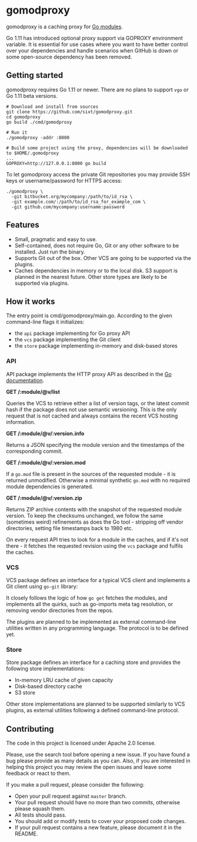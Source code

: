 # gomodproxy

gomodproxy is a caching proxy for [Go modules].

Go 1.11 has introduced optional proxy support via GOPROXY environment variable.  It is essential for use cases where you want to have better control over your dependencies and handle scenarios when GitHub is down or some open-source dependency has been removed.

## Getting started

gomodproxy requires Go 1.11 or newer. There are no plans to support `vgo` or Go 1.11 beta versions.

```
# Download and install from sources
git clone https://github.com/sixt/gomodproxy.git
cd gomodproxy
go build ./cmd/gomodproxy

# Run it
./gomodproxy -addr :8000

# Build some project using the proxy, dependencies will be downloaded to $HOME/.gomodproxy
...
GOPROXY=http://127.0.0.1:8000 go build
```

To let gomodproxy access the private Git repositories you may provide SSH keys or username/password for HTTPS access:

```
./gomodproxy \
  -git bitbucket.org/mycompany:/path/to/id_rsa \
  -git example.com/:/path/to/id_rsa_for_example_com \
  -git github.com/mycompany:username:password
```

## Features

* Small, pragmatic and easy to use.
* Self-contained, does not require Go, Git or any other software to be installed. Just run the binary.
* Supports Git out of the box. Other VCS are going to be supported via the plugins.
* Caches dependencies in memory or to the local disk. S3 support is planned in the nearest future. Other store types are likely to be supported via plugins.

## How it works

The entry point is cmd/gomodproxy/main.go. According to the given command-line flags it initializes:
* the `api` package implementing for Go proxy API
* the `vcs` package implementing the Git client
* the `store` package implementing in-memory and disk-based stores

### API

API package implements the HTTP proxy API as described in the [Go documentation].

**GET /:module/@v/list**

Queries the VCS to retrieve either a list of version tags, or the latest commit hash if the package does not use semantic versioning. This is the only request that is not cached and always contains the recent VCS hosting information.

**GET /:module/@v/:version.info**

Returns a JSON specifying the module version and the timestamps of the corresponding commit.

**GET /:module/@v/:version.mod**

If a `go.mod` file is present in the sources of the requested module - it is returned unmodified. Otherwise a minimal synthetic `go.mod` with no required module dependencies is generated.

**GET /:module/@v/:version.zip**

Returns ZIP archive contents with the snapshot of the requested module version. To keep the checksums unchanged, we follow the same (sometimes weird) refinements as does the Go tool - stripping off vendor directories, setting file timestamps back to 1980 etc.

On every request API tries to look for a module in the caches, and if it's not there - it fetches the requested revision using the `vcs` package and fulfils the caches.

### VCS

VCS package defines an interface for a typical VCS client and implements a Git client using `go-git` library:

It closely follows the logic of how `go get` fetches the modules, and implements all the quirks, such as go-imports meta tag resolution, or removing vendor directories from the repos.

The plugins are planned to be implemented as external command-line utilities written in any programming language. The protocol is to be defined yet.

### Store

Store package defines an interface for a caching store and provides the following store implementations:

* In-memory LRU cache of given capacity
* Disk-based directory cache
* S3 store

Other store implementations are planned to be supported similarly to VCS plugins, as external utilities following a defined command-line protocol.

## Contributing

The code in this project is licensed under Apache 2.0 license.

Please, use the search tool before opening a new issue. If you have found a bug please provide as many details as you can. Also, if you are interested in helping this project you may review the open issues and leave some feedback or react to them.

If you make a pull request, please consider the following:

* Open your pull request against `master` branch.
* Your pull request should have no more than two commits, otherwise please squash them.
* All tests should pass.
* You should add or modify tests to cover your proposed code changes.
* If your pull request contains a new feature, please document it in the README.

[Go modules]: https://github.com/golang/go/wiki/Modules
[Go documentation]: https://golang.org/cmd/go/#hdr-Module_proxy_protocol
